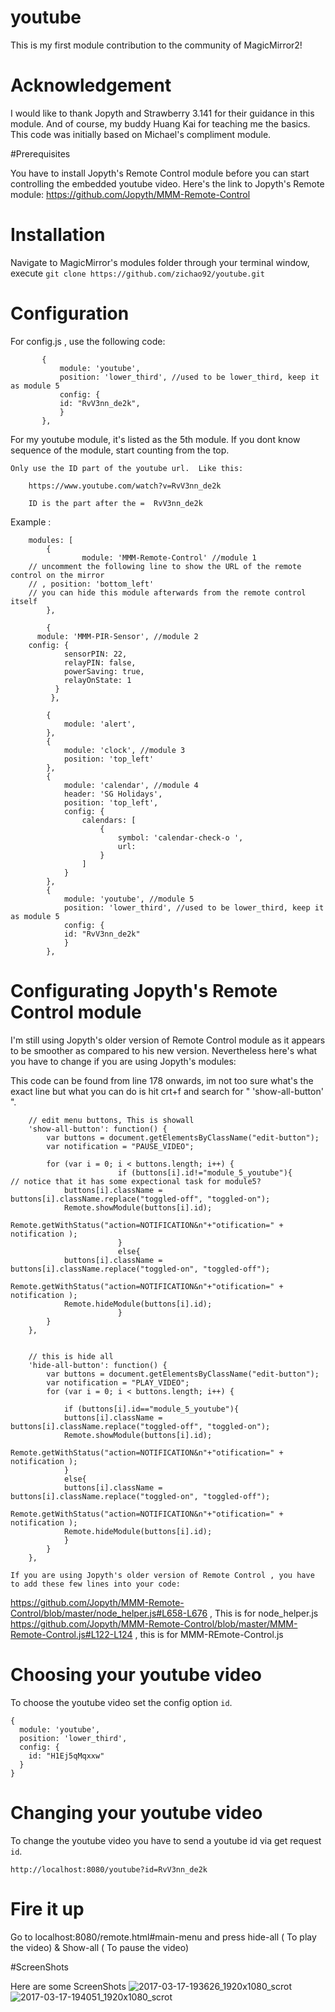 # youtube
This is my first module contribution to the community of MagicMirror2!

# Acknowledgement 
I would like to thank Jopyth and Strawberry 3.141 for their guidance in this module. And of course, my buddy Huang Kai for teaching me the basics.
This code was initially based on Michael's compliment module.

#Prerequisites 

You have to install Jopyth's Remote Control module before you can start controlling the embedded youtube video. Here's the link to Jopyth's Remote module:
https://github.com/Jopyth/MMM-Remote-Control

# Installation

Navigate to MagicMirror's modules folder through your terminal window, execute `git clone https://github.com/zichao92/youtube.git`


# Configuration 

For config.js , use the following code:
 ```
		{
			module: 'youtube',
			position: 'lower_third', //used to be lower_third, keep it as module 5
			config: {
			id: "RvV3nn_de2k",
			}
		},
```
For my youtube module, it's listed as the 5th module. If you dont know sequence of the module, start counting from the top.
        
	Only use the ID part of the youtube url.  Like this:

        https://www.youtube.com/watch?v=RvV3nn_de2k

        ID is the part after the =  RvV3nn_de2k


Example :
```
	modules: [
		{
    			module: 'MMM-Remote-Control' //module 1
    // uncomment the following line to show the URL of the remote control on the mirror
    // , position: 'bottom_left'
    // you can hide this module afterwards from the remote control itself
		},

		{
      module: 'MMM-PIR-Sensor', //module 2
    config: {
			sensorPIN: 22,
			relayPIN: false,
			powerSaving: true,
			relayOnState: 1
          }
         }, 

		{
			module: 'alert', 
		},
		{
			module: 'clock', //module 3
			position: 'top_left'
		},
		{
			module: 'calendar', //module 4
			header: 'SG Holidays',
			position: 'top_left',
			config: {
				calendars: [
					{
						symbol: 'calendar-check-o ',
						url: 
					}
				]
			}
		},
		{
			module: 'youtube', //module 5
			position: 'lower_third', //used to be lower_third, keep it as module 5
			config: {
			id: "RvV3nn_de2k"
			}
		},
```

# Configurating Jopyth's Remote Control module
I'm still using Jopyth's older version of Remote Control module as it appears to be smoother as compared to his new version.
Nevertheless here's what you have to change if you are using Jopyth's modules:

This code can be found from line 178 onwards, im not too sure what's the exact line but what you can do is hit crt+f and search for " 'show-all-button' ".

```
    // edit menu buttons, This is showall
    'show-all-button': function() {
        var buttons = document.getElementsByClassName("edit-button");
        var notification = "PAUSE_VIDEO";

        for (var i = 0; i < buttons.length; i++) {
                        if (buttons[i].id!="module_5_youtube"){                             // notice that it has some expectional task for module5?
            buttons[i].className = buttons[i].className.replace("toggled-off", "toggled-on");
            Remote.showModule(buttons[i].id);
            Remote.getWithStatus("action=NOTIFICATION&n"+"otification=" + notification );
                        }
                        else{
            buttons[i].className = buttons[i].className.replace("toggled-on", "toggled-off");
            Remote.getWithStatus("action=NOTIFICATION&n"+"otification=" + notification );
            Remote.hideModule(buttons[i].id);
                        }
        }
    },


    // this is hide all
    'hide-all-button': function() {
        var buttons = document.getElementsByClassName("edit-button");
        var notification = "PLAY_VIDEO";
        for (var i = 0; i < buttons.length; i++) {

            if (buttons[i].id=="module_5_youtube"){
            buttons[i].className = buttons[i].className.replace("toggled-off", "toggled-on");
            Remote.showModule(buttons[i].id);
            Remote.getWithStatus("action=NOTIFICATION&n"+"otification=" + notification );
            }
            else{
            buttons[i].className = buttons[i].className.replace("toggled-on", "toggled-off");
            Remote.getWithStatus("action=NOTIFICATION&n"+"otification=" + notification );
            Remote.hideModule(buttons[i].id);
            }
        }
    },
```


    If you are using Jopyth's older version of Remote Control , you have to add these few lines into your code:

https://github.com/Jopyth/MMM-Remote-Control/blob/master/node_helper.js#L658-L676 , This is for node_helper.js
https://github.com/Jopyth/MMM-Remote-Control/blob/master/MMM-Remote-Control.js#L122-L124 , this is for MMM-REmote-Control.js


# Choosing your youtube video

To choose the youtube video set the config option `id`.

```
{
  module: 'youtube',
  position: 'lower_third',
  config: {
    id: "H1Ej5qMqxxw"
  }
}
```

# Changing your youtube video

To change the youtube video you have to send a youtube id via get request `id`.

```
http://localhost:8080/youtube?id=RvV3nn_de2k
```

# Fire it up

Go to localhost:8080/remote.html#main-menu and press hide-all ( To play the video) & Show-all ( To pause the video)


#ScreenShots

Here are some ScreenShots
![2017-03-17-193626_1920x1080_scrot](https://cloud.githubusercontent.com/assets/26163624/24042199/e8face0e-0b4b-11e7-906b-0f3071451858.png)
![2017-03-17-194051_1920x1080_scrot](https://cloud.githubusercontent.com/assets/26163624/24042209/f1428b10-0b4b-11e7-9cbf-2194285cf15b.png)
